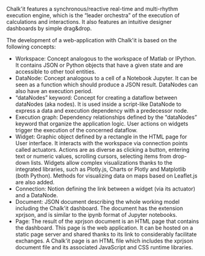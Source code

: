 Chalk'it features a synchronous/reactive real-time and multi-rhythm execution engine, which is the “leader orchestra” of the execution of calculations and interactions. It also features an intuitive designer dashboards by simple drag&drop.

The development of a web-application with Chalk'it is based on the following concepts:

- Workspace: Concept analogous to the workspace of Matlab or IPython. It contains JSON or Python objects that have a given state and are accessible to other tool entities.
- DataNode: Concept analogous to a cell of a Notebook Jupyter. It can be seen as a function which should produce a JSON result. DataNodes can also have an execution period.
- “dataNodes” keyword: Concept for creating a dataflow between dataNodes (aka nodes). It is used inside a script-like DataNode to express a data and execution dependency with a predecessor node.
- Execution graph: Dependency relationships defined by the “dataNodes” keyword that organize the application logic. User actions on widgets trigger the execution of the concerned dataflow.
- Widget: Graphic object defined by a rectangle in the HTML page for User interface. It interacts with the workspace via connection points called actuators. Actions are as diverse as clicking a button, entering text or numeric values, scrolling cursors, selecting items from drop-down lists. Widgets allow complex visualizations thanks to the integrated libraries, such as Plotly.js, Charts or Plotly and Matplotlib (both Python). Methods for visualizing data on maps based on Leaflet.js are also added.
- Connection: Notion defining the link between a widget (via its actuator) and a DataNode.
- Document: JSON document describing the whole working model including the Chalk'it dashboard. The document has the extension xprjson, and is similar to the ipynb format of Jupyter notebooks.
- Page: The result of the xprjson document is an HTML page that contains the dashboard. This page is the web application. It can be hosted on a static page server and shared thanks to its link to considerably facilitate exchanges. A Chalk'it page is an HTML file which includes the xprjson document file and its associated JavaScript and CSS runtime libraries.
